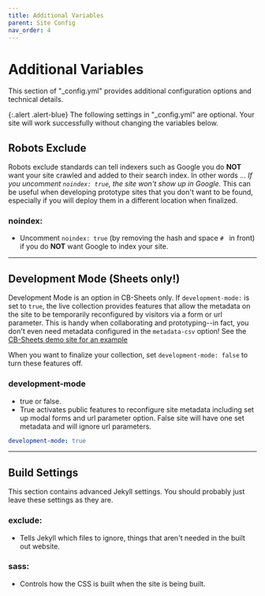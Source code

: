 ```yaml
---
title: Additional Variables
parent: Site Config
nav_order: 4
---
```


# Additional Variables

This section of "_config.yml" provides additional configuration options and technical details.

{:.alert .alert-blue}
The following settings in "_config.yml" are optional. 
Your site will work successfully without changing the variables below.

## Robots Exclude 

Robots exclude standards can tell indexers such as Google you do **NOT** want your site crawled and added to their search index.
In other words ... *If you uncomment `noindex: true`, the site won't show up in Google.*
This can be useful when developing prototype sites that you don't want to be found, especially if you will deploy them in a different location when finalized.

### noindex:

- Uncomment `noindex: true` (by removing the hash and space `# ` in front) if you do **NOT** want Google to index your site.

------

## Development Mode (Sheets only!)

Development Mode is an option in CB-Sheets only. 
If `development-mode:` is set to `true`, the live collection provides features that allow the metadata on the site to be temporarily reconfigured by visitors via a form or url parameter.
This is handy when collaborating and prototyping--in fact, you don't even need metadata configured in the `metadata-csv` option!
See the [CB-Sheets demo site for an example](https://collectionbuilder.github.io/collectionbuilder-sheets/)

When you want to finalize your collection, set `development-mode: false` to turn these features off. 

### development-mode

- true or false. 
- True activates public features to reconfigure site metadata including set up modal forms and url parameter option. False site will have one set metadata and will ignore url parameters.
```yaml
development-mode: true
```

------

## Build Settings

This section contains advanced Jekyll settings. 
You should probably just leave these settings as they are. 

### exclude: 

- Tells Jekyll which files to ignore, things that aren't needed in the built out website.

### sass: 

- Controls how the CSS is built when the site is being built. 
